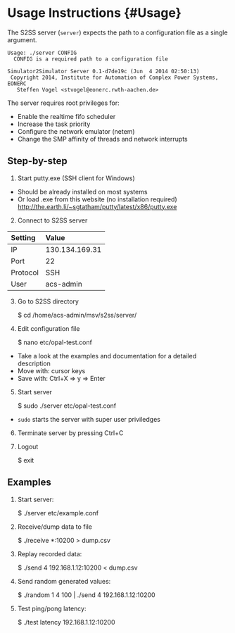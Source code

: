 # Usage Instructions {#Usage}

The S2SS server (`server`) expects the path to a configuration file as a single argument.

	Usage: ./server CONFIG
	  CONFIG is a required path to a configuration file

	Simulator2Simulator Server 0.1-d7de19c (Jun  4 2014 02:50:13)
	 Copyright 2014, Institute for Automation of Complex Power Systems, EONERC
	   Steffen Vogel <stvogel@eonerc.rwth-aachen.de>

The server requires root privileges for:

 - Enable the realtime fifo scheduler
 - Increase the task priority
 - Configure the network emulator (netem)
 - Change the SMP affinity of threads and network interrupts

## Step-by-step

1. Start putty.exe (SSH client for Windows)

  - Should be already installed on most systems
  - Or load .exe from this website (no installation required)
	    http://the.earth.li/~sgtatham/putty/latest/x86/putty.exe

2. Connect to S2SS server

| Setting  | Value          |
| :------- | :------------- |
| IP       | 130.134.169.31 |
| Port     | 22             |
| Protocol | SSH            |
| User     | acs-admin      |

3. Go to S2SS directory

	$ cd /home/acs-admin/msv/s2ss/server/

4. Edit configuration file

	$ nano etc/opal-test.conf

 - Take a look at the examples and documentation for a detailed description
 - Move with: cursor keys
 - Save with: Ctrl+X => y => Enter

5. Start server

	$ sudo ./server etc/opal-test.conf

 - `sudo` starts the server with super user priviledges

6. Terminate server by pressing Ctrl+C

7. Logout

	$ exit

## Examples

 1. Start server:

	$ ./server etc/example.conf

 2. Receive/dump data to file

	$ ./receive *:10200 > dump.csv

 3. Replay recorded data:

	$ ./send 4 192.168.1.12:10200 < dump.csv

 4. Send random generated values:

	$ ./random 1 4 100 | ./send 4 192.168.1.12:10200

 5. Test ping/pong latency:

	$ ./test latency 192.168.1.12:10200
